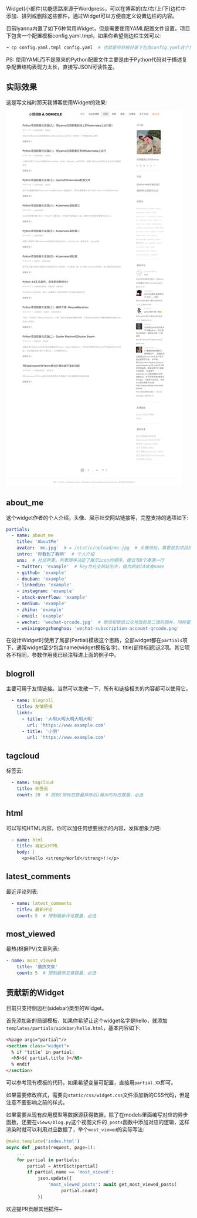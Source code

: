 Widget(小部件)功能思路来源于Wordpress，可以在博客的(左/右/上/下)边栏中添加、排列或删除这些部件。通过Widget可以方便自定义设置边栏的内容。

目前lyanna内置了如下6种常用Widget，但是需要使用YAML配置文件设置。项目下包含一个配置模板config.yaml.tmpl，如果你希望侧边栏生效可以:

```bash
➜ cp config.yaml.tmpl config.yaml  # 也就是项目根目录下包含config.yaml这个文件
```

PS: 使用YAML而不是原来的Python配置文件主要是由于Python代码对于描述复杂配置结构表现力太长，直接写JSON可读性差。

## 实际效果

这是写文档时那天我博客使用Widget的效果:

![](widget.png)

## about_me

这个widget作者的个人介绍，头像、展示社交网站链接等，完整支持的选项如下:

```yaml
partials:
  - name: about_me
    title: 'AboutMe'
    avatar: 'me.jpg'  # = /static/upload/me.jpg  # 头像地址，需要放到项目的static/upload目录下
    intro: '你看到了我哟'  # 个人介绍
    sns:  # 社交列表，列表顺序决定了展示icon的顺序。建议写8个凑满一行
    - twitter: 'example'  # key为社交网站名字，值为网站id或者name
    - github: 'example'
    - douban: 'example'
    - linkedin: 'example'
    - instagram: 'example'
    - stack-overflow: 'example'
    - medium: 'example'
    - zhihu: 'example'
    - email: 'example'
    - wechat: 'wechat-qrcode.jpg'  # 微信和微信公众号放的是二维码图片，同样要放在项目的static/upload目录下
    - weixingongzhonghao: 'wechat-subscription-account-qrcode.png'
```

在设计Widget时使用了局部(Partial)模板这个思路，全部widget都在`partials`项下，通常widget至少包含name(widget模板名字)、title(部件标题)这2项。其它项各不相同，参数作用我已经注释进上面的例子中。

## blogroll

主要可用于友情链接。当然可以发散一下，所有和链接相关的内容都可以使用它。

```yaml
  - name: blogroll
    title: 友情链接
    links:
      - title: '大明大明大明大明大明'
        url: 'https://www.example.com'
      - title: '小明'
        url: 'https://www.example.com'
```

## tagcloud

标签云:

```yaml
  - name: tagcloud
    title: 标签云
    count: 20  # 限制(按标签数量排序后)展示的标签数量，必选
```

## html

可以写纯HTML内容，你可以加任何想要展示的内容，发挥想象力吧:

```yaml
  - name: html
    title: 自定义HTML
    body: |
      <p>Hello <strong>World</strong>!!</p>
```

## latest_comments

最近评论列表:

```yaml
  - name: latest_comments
    title: 最新评论
    count: 5  # 限制最新评论数量，必选
```

## most_viewed

最热(根据PV)文章列表:

```yaml
- name: most_viewed
    title: '最热文章'
    count: 5  # 限制最热文章数量，必选
```

## 贡献新的Widget

目前只支持侧边栏(sidebar)类型的Widget。

首先添加新的局部模板，如果你希望让这个widget名字是hello，就添加`templates/partials/sidebar/hello.html`，基本内容如下:

```html
<%page args="partial"/>
<section class="widget">
  % if 'title' in partial:
  <h5>${ partial.title }</h5>
  % endif
</section>
```

可以参考现有模板的代码，如果希望变量可配置，直接用`partial.XX`即可。

如果需要修改样式，需要向`static/css/widget.css`文件添加新的CSS代码，但是注意不要影响之前的样式。

如果需要从现有应用模型等数据源获得数据，除了在models里面编写对应的异步函数，还要在`views/blog.py`这个视图文件的`_posts`函数中添加对应的逻辑，这样渲染时就可以利用对应数据了，举个`most_viewed`的实际写法:

```python
@mako.template('index.html')
async def _posts(request, page=1):
    ...
    for partial in partials:
        partial = AttrDict(partial)
        if partial.name == 'most_viewed':
            json.update({
                'most_viewed_posts': await get_most_viewed_posts(
                     partial.count)
            })
```

欢迎提PR贡献其他插件~
